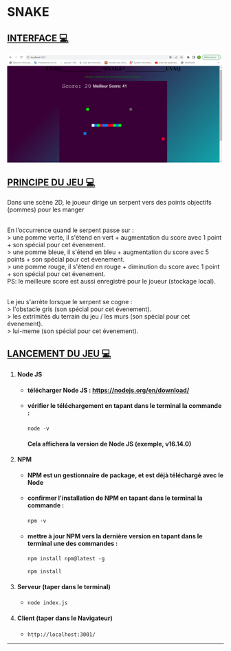 # SNAKE

## <u> INTERFACE 💻</u>

![Interfece de l'application](snake.png)

## <u> PRINCIPE DU JEU 💻</u> 

Dans une scène 2D, le joueur dirige un serpent vers des points objectifs (pommes) pour les manger 

<br> En l’occurrence quand le serpent passe sur : 
  <br> > une pomme verte, il s'étend en vert + augmentation du score avec 1 point + son spécial pour cet évenement.
  <br> > une pomme bleue, il s'étend en bleu + augmentation du score avec 5 points + son spécial pour cet évenement.
  <br> > une pomme rouge, il s'étend en rouge + diminution du score avec 1 point + son spécial pour cet évenement.
<br> PS: le meilleure score est aussi enregistré pour le joueur (stockage local).

<br> Le jeu s'arrète lorsque le serpent se cogne : 
  <br> >  l'obstacle gris (son spécial pour cet évenement).
  <br> >  les extrimités du terrain du jeu / les murs (son spécial pour cet évenement). 
  <br> >  lui-meme (son spécial pour cet évenement). 
           

## <u> LANCEMENT DU JEU 💻</u>

1. #### Node JS

   - #### télécharger Node JS : https://nodejs.org/en/download/

   - #### vérifier le téléchargement en tapant dans le terminal la commande :

     ```
     node -v
     ```

     #### Cela affichera la version de Node JS (exemple, v16.14.0)

2. #### NPM

   - #### NPM est un gestionnaire de package, et est déjà téléchargé avec le Node

   - #### confirmer l'installation de NPM en tapant dans le terminal la commande  :

     ```
     npm -v
     ```

   - #### mettre à jour NPM vers la dernière version en tapant dans le terminal une des commandes :

     ```
     npm install npm@latest -g 
     ```
     ```
     npm install 
     ```

3. #### Serveur (taper dans le terminal)
   - ####

      ```
      node index.js 
      ```

4. #### Client (taper dans le Navigateur)
   - ####

      ```
      http://localhost:3001/ 
      ```
------





